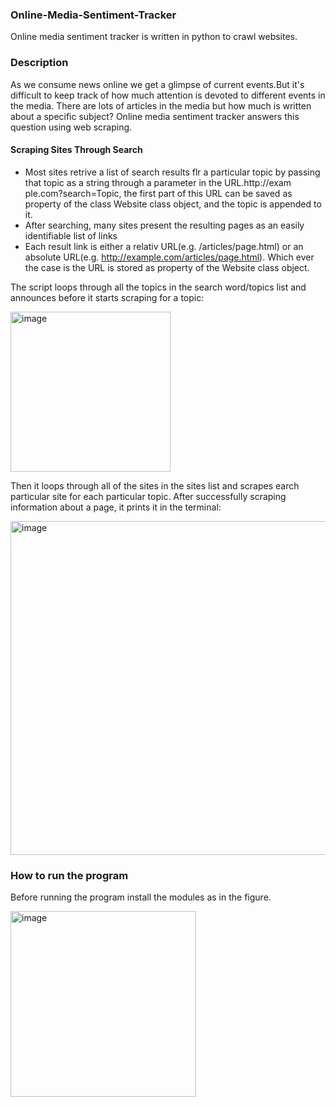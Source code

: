 
### Online-Media-Sentiment-Tracker
Online media sentiment tracker is written in python to crawl websites.  

### Description
As we consume news online we get a glimpse of current events.But it's difficult to keep track of how much attention is devoted to different
events in the media. There are lots of articles in the media but how much is written about a specific subject? Online media sentiment tracker
answers this question using web scraping. 

#### Scraping Sites Through Search
* Most sites retrive a list of search results flr a particular topic by passing 
that topic as a string through a parameter in the URL.http://exam
ple.com?search=Topic, the first part of this URL can be saved as property of the class Website class object, 
and the topic is appended to it. 
* After searching, many sites present the resulting pages as an easily identifiable
list of links
* Each result link is either a relativ URL(e.g. /articles/page.html) or an absolute
URL(e.g. http://example.com/articles/page.html). Which ever the case is the URL is stored 
as property of the Website class object.

The script loops through all the topics in the search word/topics list and announces 
before it starts scraping for a topic: 

<img width="256" alt="image" src="https://user-images.githubusercontent.com/113350472/218481335-80c50202-54d6-4438-87a8-53a14c502619.png">

Then it loops through all of the sites in the sites list and scrapes earch particular
site for each particular topic. After successfully scraping information about a page,
it prints it in the terminal:

<img width="534" alt="image" src="https://user-images.githubusercontent.com/113350472/218328828-e7cbe4a3-7415-40e7-b67d-3d884f285b74.png">






### How to run the program
Before running the program install the modules as in the figure. 

<img width="297" alt="image" src="https://user-images.githubusercontent.com/113350472/218481107-57ee5099-71a7-431b-aed7-673d49e7cc8b.png">





